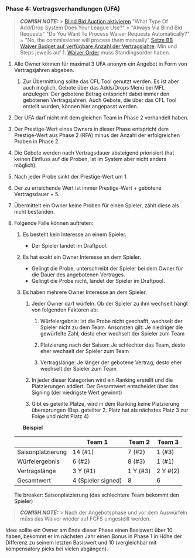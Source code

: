 ### Phase 4: Vertragsverhandlungen (UFA)

> **_COMISH NOTE:_** > [Blind Bid Auction aktivieren](https://www45.myfantasyleague.com/2023/csetup?L=54277&C=ADDDROP)
> "What Type Of Add/Drop System Does Your League Use?" = "Always Via Blind Bid Requests"
> "Do You Want To Process Waiver Requests Automatically?" = "No, the commissioner will process them manually"
> [Setze BB Waiver Budget auf verfügbare Anzahl der Vertragsjahre](https://www45.myfantasyleague.com/2023/csetup?L=54277&C=BBIDWAIV). Min und Steps jeweils auf 1.
> [Waiver Order](https://www45.myfantasyleague.com/2023/csetup?L=54277&C=WAIVORD) muss Standingsorder haben.

1. Alle Owner können für maximal 3 UFA anonym ein Angebot in Form von Vertragsjahren abgeben.

   1. Zur Übermittlung sollte das CFL Tool genutzt werden. Es ist aber auch möglich, Gebote über das Adds/Drops Menü bei MFL anzulegen. Der gebotene Betrag entspricht dabei immer den gebotenen Vertragsjahren. Auch Gebote, die über das CFL Tool erstellt wurden, können hier angepasst werden.

2. Der UFA darf nicht mit dem gleichen Team in Phase 2 verhandelt haben.
3. Der Prestige-Wert eines Owners in dieser Phase entspricht dem Prestige-Wert aus Phase 2 (RFA) minus der Anzahl der erfolgreichen Proben in Phase 2.
4. Die Gebote werden nach Vertragsdauer absteigend priorisiert (hat keinen Einfluss auf die Proben, ist im System aber nicht anders möglich).
5. Nach jeder Probe sinkt der Prestige-Wert um 1.
6. Der zu erreichende Wert ist immer Prestige-Wert + gebotene Vertragsdauer + 5.
7. Übermittelt ein Owner keine Proben für einen Spieler, zählt diese als nicht bestanden.
8. Folgende Fälle können auftreten:

   1. Es besteht kein Interesse an einem Spieler.
      - Der Spieler landet im Draftpool.
   2. Es hat exakt ein Owner Interesse an dem Spieler.
      - Gelingt die Probe, unterschreibt der Spieler bei dem Owner für die Dauer des angebotenen Vertrages.
      - Gelingt die Probe nicht, landet der Spieler im Draftpool.
   3. Es haben mehrere Owner Interesse an dem Spieler.

      1. Jeder Owner darf würfeln. Ob der Spieler zu ihm wechselt hängt von folgenden Faktoren ab:

         1. Würfelergebnis:
            Ist die Probe nicht geschafft, wechselt der Spieler nicht zu dem Team. Ansonsten gilt: Je niedriger die gewürfelte Zahl, desto eher wechselt der Spieler zum Team

         2. Platzierung nach der Saison:
            Je schlechter das Team, desto eher wechselt der Spieler zum Team

         3. Vertragslänge:
            Je länger der gebotene Vertrag, desto eher wechselt der Spieler zum Team

      2. In jeder dieser Kategorien wird ein Ranking erstellt und die Platzierungen addiert. Der Gesamtwert entscheidet über das Signing (der niedrigste Wert gewinnt)
      3. Gibt es geteilte Plätze, wird in dem Ranking keine Platzierung übersprungen (Bsp. geteilter 2. Platz hat als nächstes Platz 3 zur Folge und nicht Platz 4)

      **Beispiel**

   |                   | Team 1             | Team 2   | Team 3   |
   | ----------------- | ------------------ | -------- | -------- |
   | Saisonplatzierung | 14 (#1)            | 7 (#2)   | 1 (#3)   |
   | Würfelergebnis    | 6 (#2)             | 8 (#3)   | 1 (#1)   |
   | Vertragslänge     | 3 Y (#1)           | 1 Y (#3) | 2 Y #(2) |
   | Gesamtwert        | 4 (Spieler signed) | 8        | 6        |

   Tie breaker: Saisonplatzierung (das schlechtere Team bekommt den Spieler)

> **_COMISH NOTE:_** > Nach der Angebotsphase und vor dem Auswürfeln müss das Waiver wieder auf FCFS umgestellt werden.

   Idee: sollte ein Owner am Ende dieser Phase einen Basiswert über 10 haben, bekommt er im nächsten Jahr einen Bonus in Phase 1 in Höhe der Differenz zu seinem letzten Basiswert und 10 (vergleichbar mit kompensatory picks bei vielen abgängen).

